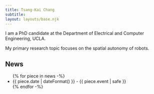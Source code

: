 ```yaml
---
title: Tsang-Kai Chang
subtitle: 
layout: layouts/base.njk
---
```


I am a PhD candidate at the Department of Electrical and Computer Engineering, UCLA.

My primary research topic focuses on the spatial autonomy of robots.

## News

<ul class="listing">
    {% for piece in news -%}
    <li>
        <time datetime="{{ piece.date }}">{{ piece.date  | dateFormat() }} </time>
         - {{ piece.event | safe }}
    </li>
    {% endfor -%}
</ul>


